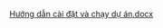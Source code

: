 [Hướng dẫn cài đặt và chạy dự án.docx](https://github.com/user-attachments/files/20451531/H.ng.d.n.cai.d.t.va.ch.y.d.an.docx)
